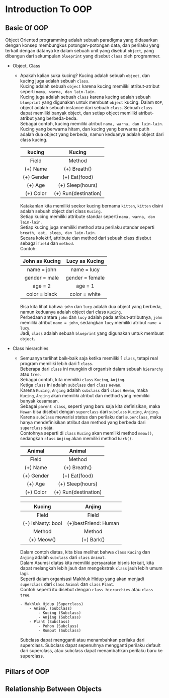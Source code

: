# Introduction To OOP

## Basic Of OOP

Object Oriented programming adalah sebuah paradigma yang didasarkan dengan konsep membungkus potongan-potongan data, dan perilaku yang terkait dengan datanya
ke dalam sebuah unit yang disebut `object`, yang dibangun dari sekumpulan `blueprint` yang disebut `class` oleh programmer.

- Object, Class

  - Apakah kalian suka kucing? Kucing adalah sebuah `object`, dan kucing juga adalah sebuah `class`.</br>
    Kucing adalah sebuah `object` karena kucing memiliki atribut-atribut seperti `nama, warna, dan lain-lain`. </br>
    Kucing juga adalah sebuah `class` karena kucing adalah sebuah `blueprint` yang digunakan untuk membuat `object` kucing.
    Dalam `OOP`, object adalah sebuah instance dari sebuah `class`. Sebuah `class` dapat memiliki banyak object, dan setiap object memiliki atribut-atribut yang berbeda-beda.</br>
    Sebagai contoh, kucing memiliki atribut `nama, warna, dan lain-lain`. </br>
    Kucing yang berwarna hitam, dan kucing yang berwarna putih adalah dua object yang berbeda, namun keduanya adalah object dari class kucing.

    |   kucing   |        Kucing        |
    | :--------: | :------------------: |
    |   Field    |        Method        |
    |  (+) Name  |     (+) Breath()     |
    | (+) Gender |    (+) Eat(food)     |
    |  (+) Age   |   (+) Sleep(hours)   |
    | (+) Color  | (+) Run(destination) |

    Katakanlan kita memiliki seekor kucing bernama `kitten`, `kitten` disini adalah sebuah object dari class `Kucing`. </br>
    Setiap kucing memiliki attribute standar seperti `nama, warna, dan lain-lain`. </br>
    Setiap kucing juga memiliki method atau perilaku standar seperti `breath, eat, sleep, dan lain-lain`. </br>
    Secara kolektif, attribute dan method dari sebuah class disebut sebagai `field` dan `method`. </br>
    Contoh:

    | John as Kucing | Lucy as Kucing  |
    | :------------: | :-------------: |
    |  name = john   |   name = lucy   |
    | gender = male  | gender = female |
    |    age = 2     |     age = 1     |
    | color = black  |  color = white  |

    Bisa kita lihat bahwa `john` dan `lucy` adalah dua object yang berbeda, namun keduanya adalah object dari class `Kucing`. </br>
    Perbedaan antara `john` dan `lucy` adalah pada atribut-atributnya, `john` memiliki atribut `name = john`, sedangkan `lucy` memiliki atribut `name = lucy`. </br>
    Jadi, `class` adalah sebuah `blueprint` yang digunakan untuk membuat `object`. </br>

- Class hierarchies

  - Semuanya terlihat baik-baik saja ketika memiliki 1 `class`, tetapi real program memiliki lebih dari 1 `class`.</br>
    Beberapa dari `class` ini mungkin di organisir dalam sebuah `hierarchy` atau `tree`. </br>
    Sebagai contoh, kita memiliki `class` `Kucing`, `Anjing`. </br>
    Ketiga `class` ini adalah `subclass` dari `class` `Hewan`. </br>
    Karena `Kucing`, `Anjing` adalah `subclass` dari `class` `Hewan`, maka `Kucing`, `Anjing` akan memiliki atribut dan method yang memiliki banyak kesamaan. </br>
    Sebagai `parent class`, seperti yang baru saja kita definisikan, maka `Hewan` bisa disebut dengan `superclass` dari `subclass` `Kucing`, `Anjing`. </br>
    Karena `subclass` mewarisi status dan perilaku dari `superclass`, maka hanya mendefinisikan atribut dan method yang berbeda dari `superclass` saja. </br>
    Contohnya seperti di `class` `Kucing` akan memiliki method `meow()`, sedangkan `class` `Anjing` akan memiliki method `bark()`. </br>

    |   Animal   |        Animal        |
    | :--------: | :------------------: |
    |   Field    |        Method        |
    |  (+) Name  |     (+) Breath()     |
    | (+) Gender |    (+) Eat(food)     |
    |  (+) Age   |   (+) Sleep(hours)   |
    | (+) Color  | (+) Run(destination) |

    |      Kucing       |        Anjing        |
    | :---------------: | :------------------: |
    |       Field       |        Field         |
    | (-) isNasty: bool | (+)bestFriend: Human |
    |      Method       |        Method        |
    |    (+) Meow()     |      (+) Bark()      |

    Dalam contoh diatas, kita bisa melihat bahwa `class` `Kucing` dan `Anjing` adalah `subclass` dari `class` `Animal`. </br>
    Dalam Asumsi diatas kita memiliki persyaratan bisnis terkait, kita dapat melangkah lebih jauh dan mengekstrak `class` jauh lebih umum lagi. </br>
    Seperti dalam organisasi Makhluk Hidup yang akan menjadi `superclass` dari `class` `Animal` dan `class` `Plant`. </br>
    Contoh seperti itu disebut dengan `class hierarchies` atau `class tree`. </br>

    ```
    - Makhluk Hidup (Superclass)
        - Animal (Subclass)
            - Kucing (Subclass)
            - Anjing (Subclass)
        - Plant (Subclass)
            - Pohon (Subclass)
            - Rumput (Subclass)
    ```

    Subclass dapat mengganti atau menambahkan perilaku dari superclass. Subclass dapat sepenuhnya mengganti perilaku default dari superclass, atau subclass dapat menambahkan perilaku baru ke superclass. </br>

## Pillars of OOP

## Relationship Between Objects
